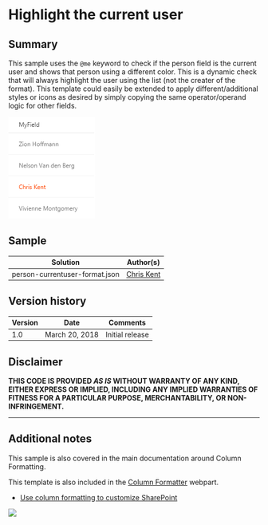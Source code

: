 # Highlight the current user

## Summary
This sample uses the `@me` keyword to check if the person field is the current user and shows that person using a different color. This is a dynamic check that will always highlight the user using the list (not the creater of the format). This template could easily be extended to apply different/additional styles or icons as desired by simply copying the same operator/operand logic for other fields.

![screenshot of the sample](./screenshot.png)

## Sample

Solution|Author(s)
--------|---------
person-currentuser-format.json | [Chris Kent](https://twitter.com/thechriskent)

## Version history

Version|Date|Comments
-------|----|--------
1.0|March 20, 2018|Initial release

## Disclaimer
**THIS CODE IS PROVIDED *AS IS* WITHOUT WARRANTY OF ANY KIND, EITHER EXPRESS OR IMPLIED, INCLUDING ANY IMPLIED WARRANTIES OF FITNESS FOR A PARTICULAR PURPOSE, MERCHANTABILITY, OR NON-INFRINGEMENT.**

---

## Additional notes
This sample is also covered in the main documentation around Column Formatting.

This template is also included in the [Column Formatter](https://github.com/SharePoint/sp-dev-solutions/blob/master/solutions/ColumnFormatter/README.md) webpart.

- [Use column formatting to customize SharePoint](https://docs.microsoft.com/en-us/sharepoint/dev/declarative-customization/column-formatting#me)

<img src="https://telemetry.sharepointpnp.com/sp-dev-column-formatting/samples/person-currentuser-format" />